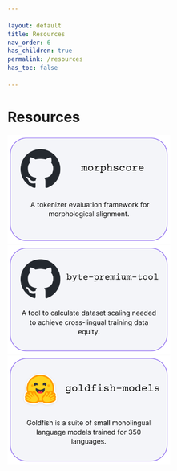 ```yaml
---

layout: default
title: Resources
nav_order: 6
has_children: true
permalink: /resources
has_toc: false

---
```


# Resources
[comment]: <> ({: .no_toc })

<a href="https://github.com/catherinearnett/morphscore">
  <img src="https://github.com/catherinearnett/catherinearnett.github.io/blob/main/assets/thumbnails/morphscore.png" width="325 target="_blank" rel="noopener noreferrer" />
</a>
<a href="https://github.com/catherinearnett/byte-premium-tool">
  <img src="https://github.com/catherinearnett/catherinearnett.github.io/blob/main/assets/thumbnails/byte-premium-tool.png" width="325 target="_blank" rel="noopener noreferrer" />
</a>
<a href="https://huggingface.co/goldfish-models">
  <img src="https://github.com/catherinearnett/catherinearnett.github.io/blob/main/assets/thumbnails/goldfish-models.png" width="325 target="_blank" rel="noopener noreferrer" />
</a>
